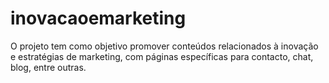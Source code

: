 # inovacaoemarketing
O projeto tem como objetivo promover conteúdos relacionados à inovação e estratégias de marketing, com páginas específicas para contacto, chat, blog, entre outras.
